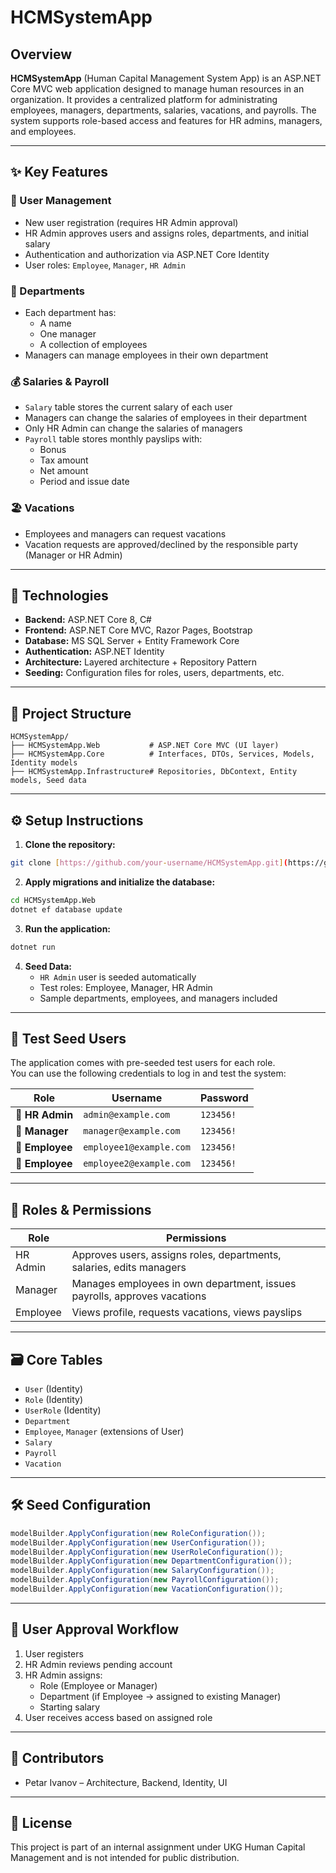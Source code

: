 # HCMSystemApp

## Overview

**HCMSystemApp** (Human Capital Management System App) is an ASP.NET Core MVC web application designed to manage human resources in an organization. It provides a centralized platform for administrating employees, managers, departments, salaries, vacations, and payrolls. The system supports role-based access and features for HR admins, managers, and employees.

---

## ✨ Key Features

### 👥 User Management
- New user registration (requires HR Admin approval)
- HR Admin approves users and assigns roles, departments, and initial salary
- Authentication and authorization via ASP.NET Core Identity
- User roles: `Employee`, `Manager`, `HR Admin`

### 🏢 Departments
- Each department has:
  - A name
  - One manager
  - A collection of employees
- Managers can manage employees in their own department

### 💰 Salaries & Payroll
- `Salary` table stores the current salary of each user
- Managers can change the salaries of employees in their department
- Only HR Admin can change the salaries of managers
- `Payroll` table stores monthly payslips with:
  - Bonus
  - Tax amount
  - Net amount
  - Period and issue date

### 🏖️ Vacations
- Employees and managers can request vacations
- Vacation requests are approved/declined by the responsible party (Manager or HR Admin)

---

## 🧱 Technologies

- **Backend:** ASP.NET Core 8, C#
- **Frontend:** ASP.NET Core MVC, Razor Pages, Bootstrap
- **Database:** MS SQL Server + Entity Framework Core
- **Authentication:** ASP.NET Identity
- **Architecture:** Layered architecture + Repository Pattern
- **Seeding:** Configuration files for roles, users, departments, etc.

---

## 📁 Project Structure

```
HCMSystemApp/
├── HCMSystemApp.Web           # ASP.NET Core MVC (UI layer)
├── HCMSystemApp.Core          # Interfaces, DTOs, Services, Models, Identity models
├── HCMSystemApp.Infrastructure# Repositories, DbContext, Entity models, Seed data
```

---

## ⚙️ Setup Instructions

1. **Clone the repository:**

```bash
git clone [https://github.com/your-username/HCMSystemApp.git](https://github.com/PetarIvanov33/HCMSystemApp)
```

2. **Apply migrations and initialize the database:**

```bash
cd HCMSystemApp.Web
dotnet ef database update
```

3. **Run the application:**

```bash
dotnet run
```

4. **Seed Data:**
   - `HR Admin` user is seeded automatically
   - Test roles: Employee, Manager, HR Admin
   - Sample departments, employees, and managers included

---

## 🧪 Test Seed Users

The application comes with pre-seeded test users for each role.  
You can use the following credentials to log in and test the system:

| Role         | Username                | Password  |
|--------------|-------------------------|-----------|
| 👑 **HR Admin** | `admin@example.com`     | `123456!` |
| 📂 **Manager**  | `manager@example.com`   | `123456!` |
| 👤 **Employee** | `employee1@example.com` | `123456!` |
| 👤 **Employee** | `employee2@example.com` | `123456!` |

---

## 🔐 Roles & Permissions

| Role       | Permissions                                                                 |
|------------|------------------------------------------------------------------------------|
| HR Admin   | Approves users, assigns roles, departments, salaries, edits managers         |
| Manager    | Manages employees in own department, issues payrolls, approves vacations     |
| Employee   | Views profile, requests vacations, views payslips                            |

---

## 🗃️ Core Tables

- `User` (Identity)
- `Role` (Identity)
- `UserRole` (Identity)
- `Department`
- `Employee`, `Manager` (extensions of User)
- `Salary`
- `Payroll`
- `Vacation`

---

## 🛠️ Seed Configuration

```csharp
modelBuilder.ApplyConfiguration(new RoleConfiguration());
modelBuilder.ApplyConfiguration(new UserConfiguration());
modelBuilder.ApplyConfiguration(new UserRoleConfiguration());
modelBuilder.ApplyConfiguration(new DepartmentConfiguration());
modelBuilder.ApplyConfiguration(new SalaryConfiguration());
modelBuilder.ApplyConfiguration(new PayrollConfiguration());
modelBuilder.ApplyConfiguration(new VacationConfiguration());
```

---

## 🔄 User Approval Workflow

1. User registers
2. HR Admin reviews pending account
3. HR Admin assigns:
   - Role (Employee or Manager)
   - Department (if Employee → assigned to existing Manager)
   - Starting salary
4. User receives access based on assigned role

---

## 🤝 Contributors

- Petar Ivanov – Architecture, Backend, Identity, UI

---

## 📄 License

This project is part of an internal assignment under UKG Human Capital Management and is not intended for public distribution.
